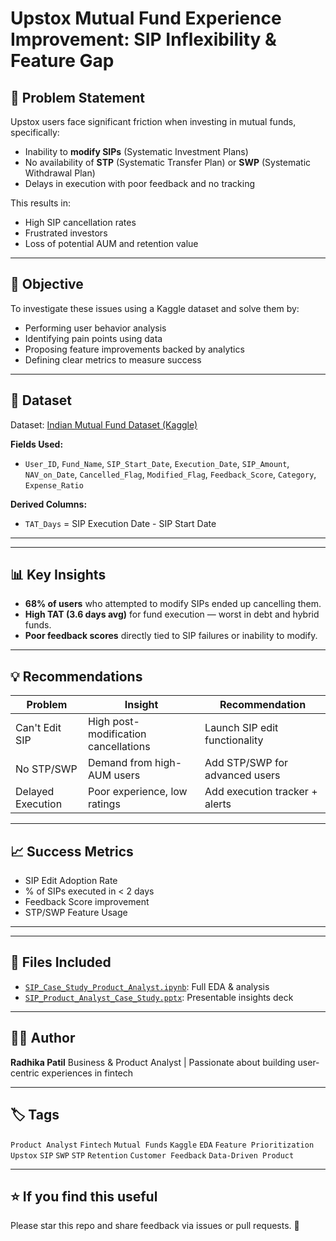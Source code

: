 
# Upstox Mutual Fund Experience Improvement: SIP Inflexibility & Feature Gap


## 📌 Problem Statement

Upstox users face significant friction when investing in mutual funds, specifically:

* Inability to **modify SIPs** (Systematic Investment Plans)
* No availability of **STP** (Systematic Transfer Plan) or **SWP** (Systematic Withdrawal Plan)
* Delays in execution with poor feedback and no tracking

This results in:

* High SIP cancellation rates
* Frustrated investors
* Loss of potential AUM and retention value

---

## 🎯 Objective

To investigate these issues using a Kaggle dataset and solve them by:

* Performing user behavior analysis
* Identifying pain points using data
* Proposing feature improvements backed by analytics
* Defining clear metrics to measure success

---

## 🧾 Dataset

Dataset: [Indian Mutual Fund Dataset (Kaggle)](https://www.kaggle.com/datasets/rajsaipainkra/indian-mutual-fund-dataset)

**Fields Used:**

* `User_ID`, `Fund_Name`, `SIP_Start_Date`, `Execution_Date`, `SIP_Amount`, `NAV_on_Date`, `Cancelled_Flag`, `Modified_Flag`, `Feedback_Score`, `Category`, `Expense_Ratio`

**Derived Columns:**

* `TAT_Days` = SIP Execution Date - SIP Start Date

---

---

## 📊 Key Insights

* **68% of users** who attempted to modify SIPs ended up cancelling them.
* **High TAT (3.6 days avg)** for fund execution — worst in debt and hybrid funds.
* **Poor feedback scores** directly tied to SIP failures or inability to modify.

---

## 💡 Recommendations

| Problem           | Insight                              | Recommendation                 |
| ----------------- | ------------------------------------ | ------------------------------ |
| Can't Edit SIP    | High post-modification cancellations | Launch SIP edit functionality  |
| No STP/SWP        | Demand from high-AUM users           | Add STP/SWP for advanced users |
| Delayed Execution | Poor experience, low ratings         | Add execution tracker + alerts |

---

## 📈 Success Metrics

* SIP Edit Adoption Rate
* % of SIPs executed in < 2 days
* Feedback Score improvement
* STP/SWP Feature Usage

---

---

## 📂 Files Included

* [`SIP_Case_Study_Product_Analyst.ipynb`](notebook/SIP_Case_Study_Product_Analyst.ipynb): Full EDA & analysis
* [`SIP_Product_Analyst_Case_Study.pptx`](presentation/SIP_Product_Analyst_Case_Study.pptx): Presentable insights deck

---

## 🧑‍💼 Author

**Radhika Patil**
Business & Product Analyst | Passionate about building user-centric experiences in fintech

---

## 🏷️ Tags

`Product Analyst` `Fintech` `Mutual Funds` `Kaggle` `EDA` `Feature Prioritization` `Upstox` `SIP` `SWP` `STP` `Retention` `Customer Feedback` `Data-Driven Product`

---

## ⭐ If you find this useful

Please star this repo and share feedback via issues or pull requests. 🙌

